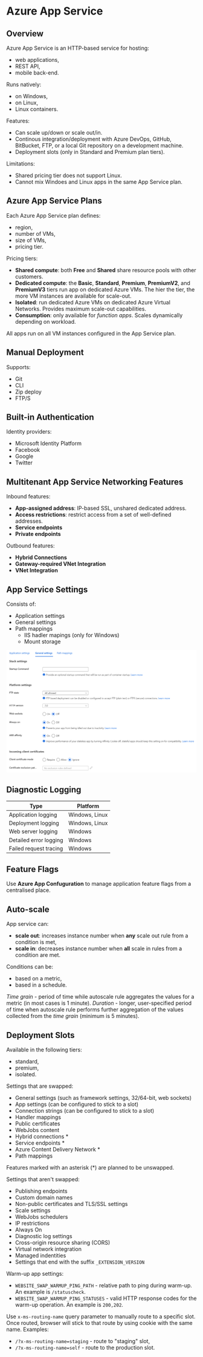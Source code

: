 # Azure App Service

## Overview

Azure App Service is an HTTP-based service for hosting:
- web applications,
- REST API,
- mobile back-end.

Runs natively:
- on Windows,
- on Linux,
- Linux containers.

Features:
- Can scale up/down or scale out/in.
- Continous integration/deployment with Azure DevOps, GitHub, BitBucket, FTP, or a local Git repository on a development machine.
- Deployment slots (only in Standard and Premium plan tiers).

Limitations:
- Shared pricing tier does not support Linux.
- Cannot mix Windoes and Linux apps in the same App Service plan.

## Azure App Service Plans

Each Azure App Service plan defines:
- region,
- number of VMs,
- size of VMs,
- pricing tier.

Pricing tiers:
- **Shared compute**: both **Free** and **Shared** share resource pools with other customers.
- **Dedicated compute**: the **Basic**, **Standard**, **Premium**, **PremiumV2**, and **PremiumV3** tiers run app on dedicated Azure VMs. The hier the tier, the more VM instances are available for scale-out.
- **Isolated**: run dedicated Azure VMs on dedicated Azure Virtual Networks. Provides maximum scale-out capabilities.
- **Consumption**: only available for _function apps_. Scales dynamically depending on workload.

All apps run on all VM instances configured in the App Service plan.

## Manual Deployment

Supports:
- Git
- CLI
- Zip deploy
- FTP/S

## Built-in Authentication

Identity providers:
- Microsoft Identity Platform
- Facebook
- Google
- Twitter

## Multitenant App Service Networking Features

Inbound features:
- **App-assigned address**: IP-based SSL, unshared dedicated address.
- **Access restrictions**: restrict access from a set of well-defined addresses.
- **Service endpoints**
- **Private endpoints**

Outbound features:
- **Hybrid Connections**
- **Gateway-required VNet Integration**
- **VNet Integration**

## App Service Settings

Consists of:
- Application settings
- General settings
- Path mappings
  - IIS hadler mapings (only for Windows)
  - Mount storage

![App Service General Settings](./assets/app-service-general-settings.png)

## Diagnostic Logging

| Type | Platform |
|------|----------|
| Application logging | Windows, Linux |
| Deployment logging | Windows, Linux |
| Web server logging | Windows |
| Detailed error logging | Windows |
| Failed request tracing | Windows |

## Feature Flags

Use **Azure App Confuguration** to manage application feature flags from a centralised place.

## Auto-scale

App service can:

- **scale out**: increases instance number when **any** scale out rule from a condition is met,
- **scale in**: decreases instance number when **all** scale in rules from a condition are met.

Conditions can be:
- based on a metric,
- based in a schedule.

_Time grain_ - period of time while autoscale rule aggregates the values for a metric (in most cases is 1 minute).
_Duration_ - longer, user-specified period of time when autoscale rule performs further aggregation of the values collected from the _time grain_ (minimum is 5 minutes).

## Deployment Slots

Available in the following tiers:
- standard,
- premium,
- isolated.

Settings that are swapped:
- General settings (such as framework settings, 32/64-bit, web sockets)
- App settings (can be configured to stick to a slot)
- Connection strings (can be configured to stick to a slot)
- Handler mappings
- Public certificates
- WebJobs content
- Hybrid connections *
- Service endpoints *
- Azure Content Delivery Network *
- Path mappings

Features marked with an asterisk (*) are planned to be unswapped.

Settings that aren't swapped:
- Publishing endpoints
- Custom domain names
- Non-public certificates and TLS/SSL settings
- Scale settings
- WebJobs schedulers
- IP restrictions
- Always On
- Diagnostic log settings
- Cross-origin resource sharing (CORS)
- Virtual network integration
- Managed indentities
- Settings that end with the suffix `_EXTENSION_VERSION`

Warm-up app settings:
- `WEBSITE_SWAP_WARMUP_PING_PATH` - relative path to ping during warm-up. An example is `/statuscheck`.
- `WEBSITE_SWAP_WARMUP_PING_STATUSES` - valid HTTP response codes for the warm-up operation. An example is `200,202`.

Use `x-ms-routing-name` query parameter to manually route to a specific slot. Once routed, browser will stick to that route by using cookie with the same name. Examples:
- `/?x-ms-routing-name=staging` - route to "staging" slot,
- `/?x-ms-routing-name=self` - route to the production slot.
